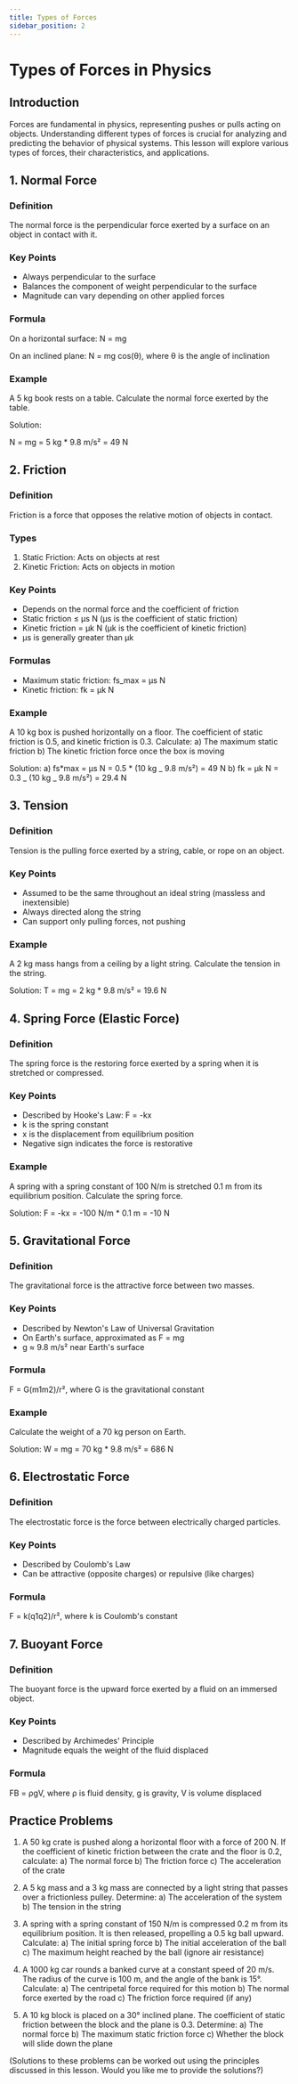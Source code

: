 ```yaml
---
title: Types of Forces
sidebar_position: 2
---
```


# Types of Forces in Physics

## Introduction

Forces are fundamental in physics, representing pushes or pulls acting on objects. Understanding different types of forces is crucial for analyzing and predicting the behavior of physical systems. This lesson will explore various types of forces, their characteristics, and applications.

## 1. Normal Force

### Definition

The normal force is the perpendicular force exerted by a surface on an object in contact with it.

### Key Points

-   Always perpendicular to the surface
-   Balances the component of weight perpendicular to the surface
-   Magnitude can vary depending on other applied forces

### Formula

On a horizontal surface: N = mg

On an inclined plane: N = mg cos(θ), where θ is the angle of inclination

### Example

A 5 kg book rests on a table. Calculate the normal force exerted by the table.

Solution:

N = mg = 5 kg \* 9.8 m/s² = 49 N

## 2. Friction

### Definition

Friction is a force that opposes the relative motion of objects in contact.

### Types

1. Static Friction: Acts on objects at rest
2. Kinetic Friction: Acts on objects in motion

### Key Points

-   Depends on the normal force and the coefficient of friction
-   Static friction ≤ μs N (μs is the coefficient of static friction)
-   Kinetic friction = μk N (μk is the coefficient of kinetic friction)
-   μs is generally greater than μk

### Formulas

-   Maximum static friction: fs_max = μs N
-   Kinetic friction: fk = μk N

### Example

A 10 kg box is pushed horizontally on a floor. The coefficient of static friction is 0.5, and kinetic friction is 0.3. Calculate:
a) The maximum static friction
b) The kinetic friction force once the box is moving

Solution:
a) fs*max = μs N = 0.5 * (10 kg _ 9.8 m/s²) = 49 N
b) fk = μk N = 0.3 _ (10 kg \_ 9.8 m/s²) = 29.4 N

## 3. Tension

### Definition

Tension is the pulling force exerted by a string, cable, or rope on an object.

### Key Points

-   Assumed to be the same throughout an ideal string (massless and inextensible)
-   Always directed along the string
-   Can support only pulling forces, not pushing

### Example

A 2 kg mass hangs from a ceiling by a light string. Calculate the tension in the string.

Solution:
T = mg = 2 kg \* 9.8 m/s² = 19.6 N

## 4. Spring Force (Elastic Force)

### Definition

The spring force is the restoring force exerted by a spring when it is stretched or compressed.

### Key Points

-   Described by Hooke's Law: F = -kx
-   k is the spring constant
-   x is the displacement from equilibrium position
-   Negative sign indicates the force is restorative

### Example

A spring with a spring constant of 100 N/m is stretched 0.1 m from its equilibrium position. Calculate the spring force.

Solution:
F = -kx = -100 N/m \* 0.1 m = -10 N

## 5. Gravitational Force

### Definition

The gravitational force is the attractive force between two masses.

### Key Points

-   Described by Newton's Law of Universal Gravitation
-   On Earth's surface, approximated as F = mg
-   g ≈ 9.8 m/s² near Earth's surface

### Formula

F = G(m1m2)/r², where G is the gravitational constant

### Example

Calculate the weight of a 70 kg person on Earth.

Solution:
W = mg = 70 kg \* 9.8 m/s² = 686 N

## 6. Electrostatic Force

### Definition

The electrostatic force is the force between electrically charged particles.

### Key Points

-   Described by Coulomb's Law
-   Can be attractive (opposite charges) or repulsive (like charges)

### Formula

F = k(q1q2)/r², where k is Coulomb's constant

## 7. Buoyant Force

### Definition

The buoyant force is the upward force exerted by a fluid on an immersed object.

### Key Points

-   Described by Archimedes' Principle
-   Magnitude equals the weight of the fluid displaced

### Formula

FB = ρgV, where ρ is fluid density, g is gravity, V is volume displaced

## Practice Problems

1. A 50 kg crate is pushed along a horizontal floor with a force of 200 N. If the coefficient of kinetic friction between the crate and the floor is 0.2, calculate:
   a) The normal force
   b) The friction force
   c) The acceleration of the crate

2. A 5 kg mass and a 3 kg mass are connected by a light string that passes over a frictionless pulley. Determine:
   a) The acceleration of the system
   b) The tension in the string

3. A spring with a spring constant of 150 N/m is compressed 0.2 m from its equilibrium position. It is then released, propelling a 0.5 kg ball upward. Calculate:
   a) The initial spring force
   b) The initial acceleration of the ball
   c) The maximum height reached by the ball (ignore air resistance)

4. A 1000 kg car rounds a banked curve at a constant speed of 20 m/s. The radius of the curve is 100 m, and the angle of the bank is 15°. Calculate:
   a) The centripetal force required for this motion
   b) The normal force exerted by the road
   c) The friction force required (if any)

5. A 10 kg block is placed on a 30° inclined plane. The coefficient of static friction between the block and the plane is 0.3. Determine:
   a) The normal force
   b) The maximum static friction force
   c) Whether the block will slide down the plane

(Solutions to these problems can be worked out using the principles discussed in this lesson. Would you like me to provide the solutions?)
